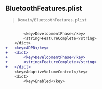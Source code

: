 ## BluetoothFeatures.plist

> `Domain/BluetoothFeatures.plist`

```diff

 		<key>DevelopmentPhase</key>
 		<string>FeatureComplete</string>
 	</dict>
+	<key>ADPD</key>
+	<dict>
+		<key>DevelopmentPhase</key>
+		<string>FeatureComplete</string>
+	</dict>
 	<key>AdaptiveVolumeControl</key>
 	<dict>
 		<key>Enabled</key>

```
